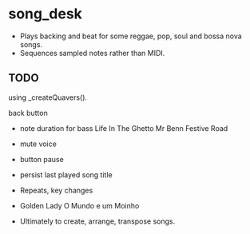 # song_desk

- Plays backing and beat for some reggae, pop, soul and bossa nova songs.
- Sequences sampled notes rather than MIDI.

## TODO

using _createQuavers().

back button

- note duration for bass
  Life In The Ghetto
  Mr Benn Festive Road

- mute voice
  
- button pause
- persist last played song title

- Repeats, key changes
-   Golden Lady
    O Mundo e um Moinho
    

- Ultimately to create, arrange, transpose songs.
